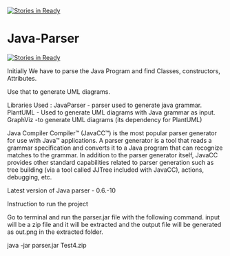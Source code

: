 [![Stories in Ready](https://badge.waffle.io/arunc4u91/Java-Parser.png?label=ready&title=Ready)](https://waffle.io/arunc4u91/Java-Parser)
# Java-Parser
[![Stories in Ready](https://badge.waffle.io/arunc4u91/Java-Parser.png?label=ready&title=Ready)](http://waffle.io/arunc4u91/Java-Parser)


Initially We have to parse the Java Program and find Classes, constructors, Attributes.

Use that to generate UML diagrams.

Libraries Used : JavaParser - parser used to generate java grammar.
                 PlantUML - Used to generate UML diagrams with Java grammar as input.
                 GraphViz -to generate UML diagrams (its dependency for PlantUML)

Java Compiler Compiler™ (JavaCC™) is the most popular parser generator for use with Java™ applications. A parser generator is a tool that reads a grammar specification and converts it to a Java program that can recognize matches to the grammar. In addition to the parser generator itself, JavaCC provides other standard capabilities related to parser generation such as tree building (via a tool called JJTree included with JavaCC), actions, debugging, etc.


Latest version of Java parser - 0.6.-10


Instruction to run the project

Go to terminal and run the parser.jar file with the following command. input will be a zip file and it will be extracted and the output file will be generated as out.png in the extracted folder. 

java -jar parser.jar Test4.zip




